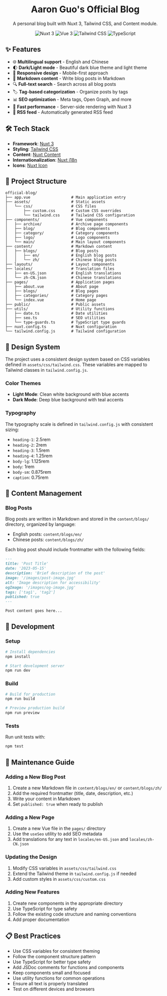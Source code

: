<h1 align="center">Aaron Guo's Official Blog</h1>

<p align="center">A personal blog built with Nuxt 3, Tailwind CSS, and Content module.</p>

<p align="center">
  <img src="https://img.shields.io/badge/Nuxt-3.16-00DC82?style=flat-square&logo=nuxt.js" alt="Nuxt 3" />
  <img src="https://img.shields.io/badge/Vue-3-4FC08D?style=flat-square&logo=vue.js" alt="Vue 3" />
  <img src="https://img.shields.io/badge/Tailwind-3-38B2AC?style=flat-square&logo=tailwind-css" alt="Tailwind CSS" />
  <img src="https://img.shields.io/badge/TypeScript-5-3178C6?style=flat-square&logo=typescript" alt="TypeScript" />
</p>

## ✨ Features

- 🌐 **Multilingual support** - English and Chinese
- 🌓 **Dark/Light mode** - Beautiful dark blue theme and light theme
- 📱 **Responsive design** - Mobile-first approach
- 📝 **Markdown content** - Write blog posts in Markdown
- 🔍 **Full-text search** - Search across all blog posts
- 🏷️ **Tag-based categorization** - Organize posts by tags
- 📊 **SEO optimization** - Meta tags, Open Graph, and more
- 🚀 **Fast performance** - Server-side rendering with Nuxt 3
- 📰 **RSS feed** - Automatically generated RSS feed

## 🛠️ Tech Stack

- **Framework**: [Nuxt 3](https://nuxt.com/)
- **Styling**: [Tailwind CSS](https://tailwindcss.com/)
- **Content**: [Nuxt Content](https://content.nuxtjs.org/)
- **Internationalization**: [Nuxt i18n](https://i18n.nuxtjs.org/)
- **Icons**: [Nuxt Icon](https://github.com/nuxt-modules/icon)

## 📂 Project Structure

```
official-blog/
├── app.vue                  # Main application entry
├── assets/                  # Static assets
│   └── css/                 # CSS files
│       ├── custom.css       # Custom CSS overrides
│       └── tailwind.css     # Tailwind CSS configuration
├── components/              # Vue components
│   ├── archive/             # Archive page components
│   ├── blog/                # Blog components
│   ├── category/            # Category components
│   ├── logo/                # Logo components
│   └── main/                # Main layout components
├── content/                 # Markdown content
│   ├── blogs/               # Blog posts
│   │   ├── en/              # English blog posts
│   │   └── zh/              # Chinese blog posts
├── layouts/                 # Layout components
├── locales/                 # Translation files
│   ├── en-US.json           # English translations
│   └── zh-CN.json           # Chinese translations
├── pages/                   # Application pages
│   ├── about.vue            # About page
│   ├── blogs/               # Blog pages
│   ├── categories/          # Category pages
│   └── index.vue            # Home page
├── public/                  # Public assets
├── utils/                   # Utility functions
│   ├── date.ts              # Date utilities
│   ├── seo.ts               # SEO utilities
│   └── type-guards.ts       # TypeScript type guards
├── nuxt.config.ts           # Nuxt configuration
└── tailwind.config.js       # Tailwind configuration
```

## 🎨 Design System

The project uses a consistent design system based on CSS variables defined in `assets/css/tailwind.css`. These variables are mapped to Tailwind classes in `tailwind.config.js`.

### Color Themes

- **Light Mode**: Clean white background with blue accents
- **Dark Mode**: Deep blue background with teal accents

### Typography

The typography scale is defined in `tailwind.config.js` with consistent sizing:

- `heading-1`: 2.5rem
- `heading-2`: 2rem
- `heading-3`: 1.5rem
- `heading-4`: 1.25rem
- `body-lg`: 1.125rem
- `body`: 1rem
- `body-sm`: 0.875rem
- `caption`: 0.75rem

## 📝 Content Management

### Blog Posts

Blog posts are written in Markdown and stored in the `content/blogs/` directory, organized by language:

- English posts: `content/blogs/en/`
- Chinese posts: `content/blogs/zh/`

Each blog post should include frontmatter with the following fields:

```markdown
---
title: 'Post Title'
date: '2023-05-15'
description: 'Brief description of the post'
image: '/images/post-image.jpg'
alt: 'Image description for accessibility'
ogImage: '/images/og-image.jpg'
tags: ['tag1', 'tag2']
published: true
---

Post content goes here...
```

## 🚀 Development

### Setup

```bash
# Install dependencies
npm install

# Start development server
npm run dev
```

### Build

```bash
# Build for production
npm run build

# Preview production build
npm run preview
```

### Tests

Run unit tests with:

```bash
npm test
```

## 🔧 Maintenance Guide

### Adding a New Blog Post

1. Create a new Markdown file in `content/blogs/en/` or `content/blogs/zh/`
2. Add the required frontmatter (title, date, description, etc.)
3. Write your content in Markdown
4. Set `published: true` when ready to publish

### Adding a New Page

1. Create a new Vue file in the `pages/` directory
2. Use the `useSeo` utility to add SEO metadata
3. Add translations for any text in `locales/en-US.json` and `locales/zh-CN.json`

### Updating the Design

1. Modify CSS variables in `assets/css/tailwind.css`
2. Extend the Tailwind theme in `tailwind.config.js` if needed
3. Add custom styles in `assets/css/custom.css`

### Adding New Features

1. Create new components in the appropriate directory
2. Use TypeScript for type safety
3. Follow the existing code structure and naming conventions
4. Add proper documentation

## 📋 Best Practices

- Use CSS variables for consistent theming
- Follow the component structure pattern
- Use TypeScript for better type safety
- Add JSDoc comments for functions and components
- Keep components small and focused
- Use utility functions for common operations
- Ensure all text is properly translated
- Test on different devices and browsers
